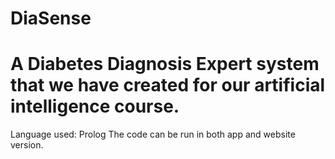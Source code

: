 # DiaSense
# A Diabetes Diagnosis Expert system that we have created for our artificial intelligence course.
Language used: Prolog
The code can be run in both app and website version.
